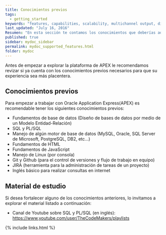 ```yaml
---
title: Conocimientos previos
tags:
  - getting_started
keywords: "features, capabilities, scalability, multichannel output, dita, hats, comparison, benefits"
last_updated: "July 16, 2016"
Resumen: "En esta sección te contamos los conocimientos que deberías adquirir antes de empezar a trabajar con APEX "
published: true
sidebar: mydoc_sidebar
permalink: mydoc_supported_features.html
folder: mydoc
---
```


Antes de empezar a explorar la plataforma de APEX le recomendamos revizar si ya cuenta con los conocimientos previos necesarios para que su experiencia sea más placentera. 

## Conocimientos previos
Para empezar a trabajar con Oracle Application Express(APEX) es recomendable tener los siguientes conocimientos previos:

* Fundamentos de base de datos (Diseño de bases de datos por medio de un Modelo Entidad-Relación)
* SQL y PL/SQL
* Manejo de algún motor de base de datos (MySQL, Oracle, SQL Server de Microsoft, PostgreSQL, DB2, etc...)
* Fundamentos de HTML 
* Fundamentos de JavaScript
* Manejo de Linux (por consola)
* Git y Github (para el control de versiones y flujo de trabajo en equipo)
* JIRA (herramienta para la administración de tareas de un proyecto)
* Inglés básico para realizar consultas en internet


## Material de estudio

Si desea fortalecer alguno de los conocimientos anteriores, lo invitamos a explorar el material listado a continuación:

*  Canal de Youtube sobre SQL y PL/SQL (en inglés):  <a href="https://www.youtube.com/user/TheCodeMakers/playlists"> https://www.youtube.com/user/TheCodeMakers/playlists </a>



{% include links.html %}
